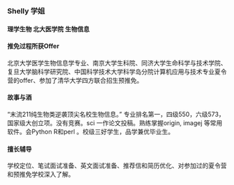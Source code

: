 ### Shelly 学姐 

#### 理学生物 北大医学院 生物信息

#### 推免过程所获Offer
北京大学医学生物信息学专业、南京大学生科院、同济大学生命科学与技术学院、复旦大学脑科学研究院、中国科学技术大学科学岛分院计算机应用与技术专业夏令营的offer、参加了清华大学四方联合招生预推免。

#### 故事与酒
“末流211纯生物类逆袭顶尖名校生物信息。”
专业排名第一，四级550，六级573，国家级大创立项。没有竞赛。sci 一作论文投稿。熟练掌握origin, imagej 等常用软件。会Python R和perl 。校级三好学生，品学兼优毕业生。

#### 擅长辅导
学校定位、笔试面试准备、英文面试准备、推荐信和简历优化、对参加过的夏令营和预推免学校深入了解。